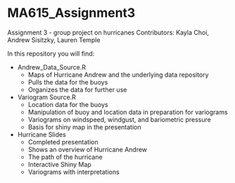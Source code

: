 # MA615_Assignment3
Assignment 3 - group project on hurricanes 
Contributors: Kayla Choi, Andrew Sisitzky, Lauren Temple

In this repository you will find: 
- Andrew_Data_Source.R
  - Maps of Hurricane Andrew and the underlying data repository
  - Pulls the data for the buoys
  - Organizes the data for further use
- Variogram Source.R 
  - Location data for the buoys
  - Manipulation of buoy and location data in preparation for variograms
  - Variograms on windspeed, windgust, and bariometric pressure
  - Basis for shiny map in the presentation
- Hurricane Slides
  - Completed presentation
  - Shows an overview of Hurricane Andrew
  - The path of the hurricane
  - Interactive Shiny Map
  - Variograms with interpretations